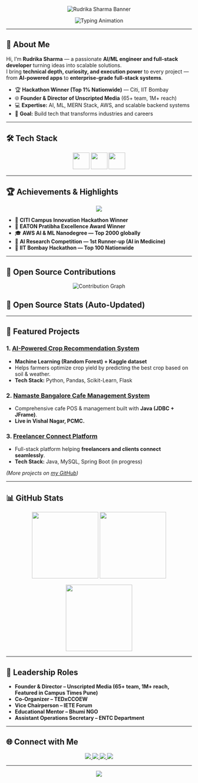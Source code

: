 <!-- PROFILE BANNER -->
<p align="center">
  <img src="https://capsule-render.vercel.app/api?type=waving&color=0:2f81f7,100:8a2be2&height=250&section=header&text=Rudrika%20Sharma&fontSize=70&fontColor=ffffff&animation=fadeIn&fontAlignY=38" alt="Rudrika Sharma Banner" />
</p>

<!-- TYPING ANIMATION -->
<p align="center">
  <img src="https://readme-typing-svg.herokuapp.com?font=Fira+Code&weight=600&size=24&pause=1000&color=2F81F7&center=true&vCenter=true&width=600&lines=AI+Engineer+%7C+ML+Innovator+%7C+Full-Stack+Developer;Hackathon+Winner+%7C+Building+Impactful+Tech" alt="Typing Animation" />
</p>

---

## 🚀 About Me

Hi, I’m **Rudrika Sharma** — a passionate **AI/ML engineer and full-stack developer** turning ideas into scalable solutions.  
I bring **technical depth, curiosity, and execution power** to every project — from **AI-powered apps** to **enterprise-grade full-stack systems**.

- 🏆 **Hackathon Winner (Top 1% Nationwide)** — Citi, IIT Bombay  
- 🌐 **Founder & Director of Unscripted Media** (65+ team, 1M+ reach)  
- 💻 **Expertise:** AI, ML, MERN Stack, AWS, and scalable backend systems  
- 🚀 **Goal:** Build tech that transforms industries and careers

---

## 🛠 Tech Stack

<p align="center">
  <!-- Core Languages -->
  <img src="https://skillicons.dev/icons?i=python,java,javascript,html,css" height="45"/>
  
  <!-- Frameworks & Tools -->
  <img src="https://skillicons.dev/icons?i=react,nodejs,express,mongodb,mysql" height="45"/>
  
  <!-- Cloud & DevOps -->
  <img src="https://skillicons.dev/icons?i=aws,git,github,docker" height="45"/>
</p>

---

## 🏆 Achievements & Highlights

<p align="center">
  <img src="https://github-profile-trophy.vercel.app/?username=rudrikasharma15&theme=algolia&margin-w=10&title=Commits,Followers,Repositories,Stars,PullRequest,Issues" />
</p>

- 🥇 **CITI Campus Innovation Hackathon Winner**  
- 🏅 **EATON Pratibha Excellence Award Winner**  
- 🎓 **AWS AI & ML Nanodegree — Top 2000 globally**  
- 🧠 **AI Research Competition — 1st Runner-up (AI in Medicine)**  
- 🚀 **IIT Bombay Hackathon — Top 100 Nationwide**

---

## 📢 Open Source Contributions

<p align="center">
  <img src="https://github-readme-activity-graph.vercel.app/graph?username=rudrikasharma15&theme=react-dark&hide_border=true" alt="Contribution Graph" />
</p>

## 📢 Open Source Stats (Auto-Updated)

<!--START_SECTION:metrics-->
<!--END_SECTION:metrics-->

---

## 🌟 Featured Projects

### 1. [AI-Powered Crop Recommendation System](#)  
- **Machine Learning (Random Forest) + Kaggle dataset**
- Helps farmers optimize crop yield by predicting the best crop based on soil & weather.
- **Tech Stack:** Python, Pandas, Scikit-Learn, Flask

### 2. [Namaste Bangalore Cafe Management System](#)  
- Comprehensive cafe POS & management built with **Java (JDBC + JFrame)**.
- **Live in Vishal Nagar, PCMC.**

### 3. [Freelancer Connect Platform](#)  
- Full-stack platform helping **freelancers and clients connect seamlessly**.
- **Tech Stack:** Java, MySQL, Spring Boot (in progress)

*(More projects on [my GitHub](https://github.com/rudrikasharma15))*

---

## 📊 GitHub Stats

<p align="center">
  <img src="https://github-readme-stats.vercel.app/api?username=rudrikasharma15&show_icons=true&theme=radical&count_private=true" height="180" />
  <img src="https://github-readme-stats.vercel.app/api/top-langs/?username=rudrikasharma15&layout=compact&theme=radical" height="180" />
</p>

<p align="center">
  <img src="https://streak-stats.demolab.com?user=rudrikasharma15&theme=radical&hide_border=true" height="180" />
</p>

---

## 🧭 Leadership Roles

- **Founder & Director – Unscripted Media (65+ team, 1M+ reach, Featured in Campus Times Pune)**
- **Co-Organizer – TEDxCCOEW**
- **Vice Chairperson – IETE Forum**
- **Educational Mentor – Bhumi NGO**
- **Assistant Operations Secretary – ENTC Department**

---

## 🌐 Connect with Me

<p align="center">
  <a href="https://www.linkedin.com/in/rudrika-sharma-514490271">
    <img src="https://img.shields.io/badge/LinkedIn-0077B5?style=for-the-badge&logo=linkedin&logoColor=white"/>
  </a>
  <a href="https://github.com/rudrikasharma15">
    <img src="https://img.shields.io/badge/GitHub-181717?style=for-the-badge&logo=github&logoColor=white"/>
  </a>
  <a href="https://medium.com/@rudrikasharma1503">
    <img src="https://img.shields.io/badge/Medium-000000?style=for-the-badge&logo=medium&logoColor=white"/>
  </a>
  <a href="mailto:rudrikasharma1503@gmail.com">
    <img src="https://img.shields.io/badge/Email-D14836?style=for-the-badge&logo=gmail&logoColor=white"/>
  </a>
</p>

---

<p align="center">
  <img src="https://capsule-render.vercel.app/api?type=waving&color=0:8a2be2,100:2f81f7&height=120&section=footer"/>
</p>
